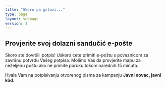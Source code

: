 ```yaml
---
title: "Skoro pa gotovi..."
type: page
layout: subpage
version: 1
---
```


## Provjerite svoj dolazni sandučić e-pošte

Skoro ste dovršili potpis! Uskoro ćete primiti e-poštu s poveznicom za završnu potvrdu Vašeg potpisa. Molimo Vas da provjerite mapu za neželjenu poštu ako ne primite poruku tokom narednih 15 minuta.

Hvala Vam na potpisivanju otvorenog pisma za kampanju **Javni novac, javni kôd**.
